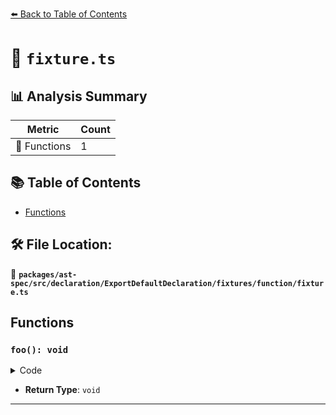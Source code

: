 [⬅️ Back to Table of Contents](../../../../../../../index.md)

# 📄 `fixture.ts`

## 📊 Analysis Summary

| Metric | Count |
|--------|-------|
| 🔧 Functions | 1 |

## 📚 Table of Contents

- [Functions](#functions)

## 🛠️ File Location:
📂 **`packages/ast-spec/src/declaration/ExportDefaultDeclaration/fixtures/function/fixture.ts`**

## Functions

### `foo(): void`

<details><summary>Code</summary>

```ts
export default function foo() {}
```
</details>

- **Return Type**: `void`

---